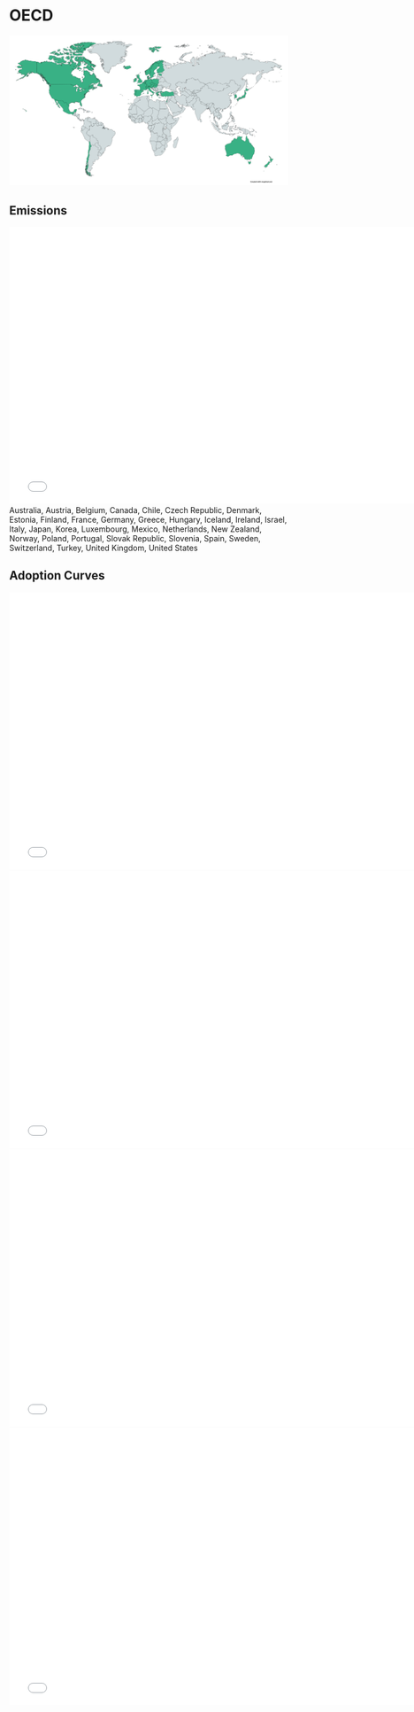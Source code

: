 



#  OECD 
  
![](../region%20maps/OECD.png)  
  
  

## Emissions
<iframe id='igraph' scrolling='no' style='border:none' seamless='seamless' src= "mwedges-pathway-OECD-daura.html" height='500' width='150%'></iframe>  
Australia, Austria, Belgium, Canada, Chile, Czech Republic, Denmark, Estonia, Finland, France, Germany, Greece, Hungary, Iceland, Ireland, Israel, Italy, Japan, Korea, Luxembourg, Mexico, Netherlands, New Zealand, Norway, Poland, Portugal, Slovak Republic, Slovenia, Spain, Sweden, Switzerland, Turkey, United Kingdom, United States  

## Adoption Curves
<iframe id='igraph' scrolling='no' style='border:none' seamless='seamless' src= "scurves-OECD-pathway-daura.html" height='500' width='150%'></iframe>  
<iframe id='igraph' scrolling='no' style='border:none' seamless='seamless' src= "scurvessub-OECD-Industry-pathway.html" height='500' width='150%'></iframe>  
<iframe id='igraph' scrolling='no' style='border:none' seamless='seamless' src= "scurvessub-OECD-RegenerativeAgriculture-pathway.html" height='500' width='150%'></iframe>  
<iframe id='igraph' scrolling='no' style='border:none' seamless='seamless' src= "scurvessub-OECD-Forests&Wetlands-pathway.html" height='500' width='150%'></iframe>  
